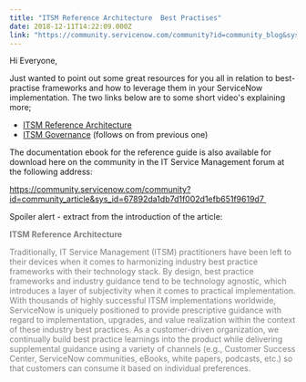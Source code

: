 ```yaml
---
title: "ITSM Reference Architecture  Best Practises"
date: 2018-12-11T14:22:09.000Z
link: "https://community.servicenow.com/community?id=community_blog&sys_id=181fd5f5db9ea340656a5583ca96190a"
---
```

<p>Hi Everyone,</p>
<p>Just wanted to point out some great resources for you all in relation to best-practise frameworks and how to leverage them in your ServiceNow implementation. The two links below are to some short video&#39;s explaining more; </p>
<ul><li><a href="https://www.youtube.com/watch?v&#61;sxbGaHxvzfM" target="_blank" rel="nofollow">ITSM Reference Architecture</a></li><li><a href="https://www.youtube.com/watch?v&#61;gclW0Y4NvqE" target="_blank" rel="nofollow">ITSM Governance</a> (follows on from previous one)</li></ul>
<p>The documentation ebook for the reference guide is also available for download here on the community in the IT Service Management forum at the following address:</p>
<p><a href="community?id&#61;community_article&amp;sys_id&#61;67892da1db7d1f002d1efb651f9619d7" rel="nofollow">https://community.servicenow.com/community?id&#61;community_article&amp;sys_id&#61;67892da1db7d1f002d1efb651f9619d7 </a></p>
<p>Spoiler alert - extract from the introduction of the article:</p>
<p class="p1"><span style="color: #808080;"><strong>ITSM Reference Architecture</strong></span></p>
<p class="p2"><span style="color: #808080;">Traditionally, IT Service Management (ITSM) practitioners have been left to their devices when it comes to harmonizing industry best practice frameworks with their technology stack. By design, best practice frameworks and industry guidance tend to be technology agnostic, which introduces a layer of subjectivity when it comes to practical implementation. With thousands of highly successful ITSM implementations worldwide, ServiceNow is uniquely positioned to provide prescriptive guidance with regard to implementation, upgrades, and value realization within the context of these industry best practices. As a customer-driven organization, we continually build best practice learnings into the product while delivering supplemental guidance using a variety of channels (e.g., Customer Success Center, ServiceNow communities, eBooks, white papers, podcasts, etc.) so that customers can consume it based on individual preferences.</span></p>
<p class="p2"> </p>
<p class="p2"> </p>